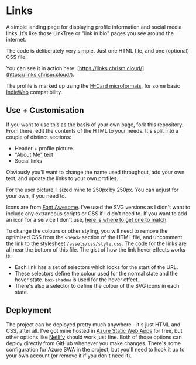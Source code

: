 # Links

A simple landing page for displaying profile information and social media links. It's like those LinkTree or "link in bio" pages you see around the internet.

The code is deliberately very simple. Just one HTML file, and one (optional) CSS file.

You can see it in action here: [https://links.chrism.cloud/](https://links.chrism.cloud/).

The profile is marked up using the [H-Card microformats](https://microformats.org/wiki/h-card), for some basic [IndieWeb](https://indieweb.org/) compatibility.

## Use + Customisation

If you want to use this as the basis of your own page, fork this repository. From there, edit the contents of the HTML to your needs. It's split into a couple of distinct sections:

- Header + profile picture.
- "About Me" text
- Social links

Obviously you'll want to change the name used throughout, add your own text, and update the links to your own profiles.

For the user picture, I sized mine to 250px by 250px. You can adjust for your own, if you need to.

Icons are from [Font Awesome](https://fontawesome.com/). I've used the SVG versions as I didn't want to include any extraneous scripts or CSS if I didn't need to. If you want to add an icon for a service I don't use, [here is where to get one to match](https://fontawesome.com/search?o=r&m=free&f=brands).

To change the colours or other styling, you will need to remove the optimised CSS from the `<head>` section of the HTML file, and uncomment the link to the stylesheet `/assets/css/style.css`. The code for the links are all near the bottom of this file. The gist of how the link hover effects works is:

- Each link has a set of selectors which looks for the start of the URL.
- These selectors define the colour used for the normal state and the hover state. `box-shadow` is used for the hover effect.
- There's also a selector to define the colour of the SVG icons in each state.

## Deployment

The project can be deployed pretty much anywhere - it's just HTML and CSS, after all. I've got mine hosted in [Azure Static Web Apps](https://azure.microsoft.com/en-gb/products/app-service/static/) for free, but other options like [Netlify](https://www.netlify.com/) should work just fine. Both of those options can deploy directly from GitHub whenever you make changes. There's some configuration for Azure SWA in the project, but you'll need to hook it up to your own account (or remove it if you don't need it).
